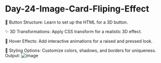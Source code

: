 # Day-24-Image-Card-Fliping-Effect

🔧 Button Structure: Learn to set up the HTML for a 3D button.

✨ 3D Transformations: Apply CSS transform for a realistic 3D effect.

🎨 Hover Effects: Add interactive animations for a raised and pressed look.

🌈 Styling Options: Customize colors, shadows, and borders for uniqueness.
Output: ![image](https://github.com/user-attachments/assets/c31d9948-683b-40da-9d97-eb3458d3d3ac)

